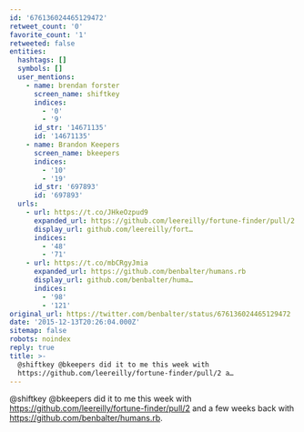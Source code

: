```yaml
---
id: '676136024465129472'
retweet_count: '0'
favorite_count: '1'
retweeted: false
entities:
  hashtags: []
  symbols: []
  user_mentions:
    - name: brendan forster
      screen_name: shiftkey
      indices:
        - '0'
        - '9'
      id_str: '14671135'
      id: '14671135'
    - name: Brandon Keepers
      screen_name: bkeepers
      indices:
        - '10'
        - '19'
      id_str: '697893'
      id: '697893'
  urls:
    - url: https://t.co/JHkeOzpud9
      expanded_url: https://github.com/leereilly/fortune-finder/pull/2
      display_url: github.com/leereilly/fort…
      indices:
        - '48'
        - '71'
    - url: https://t.co/mbCRgyJmia
      expanded_url: https://github.com/benbalter/humans.rb
      display_url: github.com/benbalter/huma…
      indices:
        - '98'
        - '121'
original_url: https://twitter.com/benbalter/status/676136024465129472
date: '2015-12-13T20:26:04.000Z'
sitemap: false
robots: noindex
reply: true
title: >-
  @shiftkey @bkeepers did it to me this week with
  https://github.com/leereilly/fortune-finder/pull/2 a…
---
```


@shiftkey @bkeepers did it to me this week with https://github.com/leereilly/fortune-finder/pull/2 and a few weeks back with https://github.com/benbalter/humans.rb.